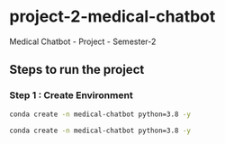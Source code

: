# project-2-medical-chatbot
Medical Chatbot - Project - Semester-2

## Steps to run the project

### Step 1 : Create Environment 

```bash
conda create -n medical-chatbot python=3.8 -y
```

```bash
conda create -n medical-chatbot python=3.8 -y
```